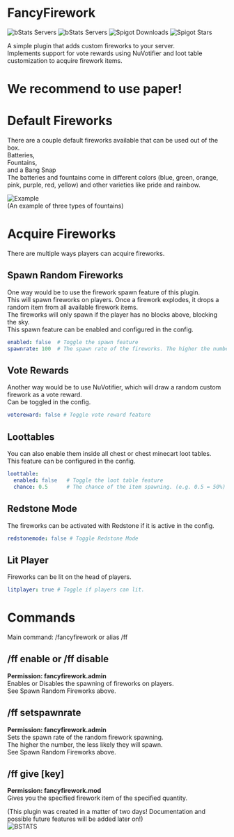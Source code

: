 # FancyFirework

![bStats Servers](https://img.shields.io/bstats/servers/13728)
![bStats Servers](https://img.shields.io/bstats/players/13728)
![Spigot Downloads](https://img.shields.io/spiget/downloads/98809)
![Spigot Stars](https://img.shields.io/spiget/stars/98809)

A simple plugin that adds custom fireworks to your server.  
Implements support for vote rewards using NuVotifier and loot table customization to acquire firework items.  

# We recommend to use paper!  


# Default Fireworks  
There are a couple default fireworks available that can be used out of the box.  
Batteries,  
Fountains,  
and a Bang Snap  
The batteries and fountains come in different colors (blue, green, orange, pink, purple, red, yellow) and other varieties like pride and rainbow.  
  
![Example](https://fantacs.de/Urus198.png)  
(An example of three types of fountains)  
  
  
# Acquire Fireworks  
There are multiple ways players can acquire fireworks.  
  
## Spawn Random Fireworks  
One way would be to use the firework spawn feature of this plugin.  
This will spawn fireworks on players. Once a firework explodes, it drops a random item from all available firework items.  
The fireworks will only spawn if the player has no blocks above, blocking the sky.  
This spawn feature can be enabled and configured in the config.  
```yml
enabled: false  # Toggle the spawn feature  
spawnrate: 100  # The spawn rate of the fireworks. The higher the number, the less likely it will spawn.  
```
  
## Vote Rewards  
Another way would be to use NuVotifier, which will draw a random custom firework as a vote reward.  
Can be toggled in the config.  
```yml 
votereward: false # Toggle vote reward feature  
```
  
## Loottables  
You can also enable them inside all chest or chest minecart loot tables.  
This feature can be configured in the config.  
```yml
loottable:  
  enabled: false   # Toggle the loot table feature  
  chance: 0.5      # The chance of the item spawning. (e.g. 0.5 = 50%)
``` 

## Redstone Mode 
The fireworks can be activated with Redstone if it is active in the config.
```yml 
redstonemode: false # Toggle Redstone Mode
```

## Lit Player
Fireworks can be lit on the head of players.
```yml 
litplayer: true # Toggle if players can lit.
```
  
# Commands  
Main command: /fancyfirework or alias /ff  
  
## /ff enable or /ff disable  
**Permission: fancyfirework.admin**  
Enables or Disables the spawning of fireworks on players.  
See Spawn Random Fireworks above.  
  
## /ff setspawnrate  
**Permission: fancyfirework.admin**    
Sets the spawn rate of the random firework spawning.  
The higher the number, the less likely they will spawn.  
See Spawn Random Fireworks above.  
  
## /ff give [key] <amount>  
**Permission: fancyfirework.mod**    
Gives you the specified firework item of the specified quantity.  
  
(This plugin was created in a matter of two days! Documentation and possible future features will be added later on!)  
![BSTATS](https://bstats.org/signatures/bukkit/FancyFirework.svg)
